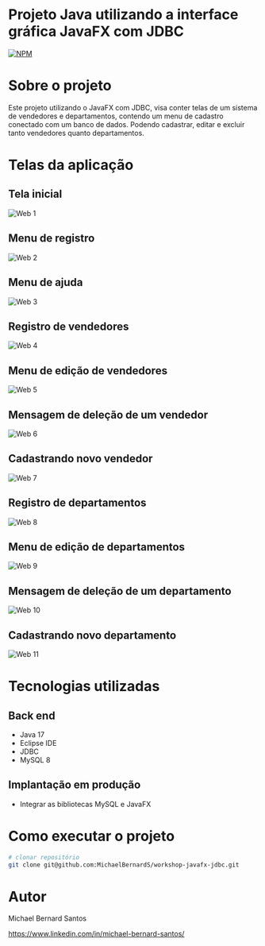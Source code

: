# Projeto Java utilizando a interface gráfica JavaFX com JDBC
[![NPM](https://img.shields.io/badge/license-MIT-green)](https://github.com/MichaelBernardS/workshop-spring3-jpa/blob/main/LICENSE)

# Sobre o projeto

Este projeto utilizando o JavaFX com JDBC, visa conter telas de um sistema de vendedores e departamentos, contendo um menu de cadastro conectado com um banco de dados. Podendo cadastrar, editar e excluir tanto vendedores quanto departamentos. 

# Telas da aplicação

## Tela inicial
![Web 1](https://github.com/MichaelBernardS/Assets/blob/main/Tela%20inicial.png)

## Menu de registro
![Web 2](https://github.com/MichaelBernardS/Assets/blob/main/Menu%20de%20registro.png)

## Menu de ajuda
![Web 3](https://github.com/MichaelBernardS/Assets/blob/main/Menu%20de%20ajuda.png)

## Registro de vendedores
![Web 4](https://github.com/MichaelBernardS/Assets/blob/main/Registro%20de%20vendedores.png)

## Menu de edição de vendedores
![Web 5](https://github.com/MichaelBernardS/Assets/blob/main/Menu%20de%20edi%C3%A7%C3%A3o%20de%20vendedores.png)

## Mensagem de deleção de um vendedor
![Web 6](https://github.com/MichaelBernardS/Assets/blob/main/Mensagem%20de%20dele%C3%A7%C3%A3o%20de%20um%20vendedor.png)

## Cadastrando novo vendedor
![Web 7](https://github.com/MichaelBernardS/Assets/blob/main/Cadastrando%20novo%20vendedor.png)

## Registro de departamentos
![Web 8](https://github.com/MichaelBernardS/Assets/blob/main/Registro%20de%20departamentos.png)

## Menu de edição de departamentos
![Web 9](https://github.com/MichaelBernardS/Assets/blob/main/Menu%20de%20edi%C3%A7%C3%A3o%20de%20departamentos.png)

## Mensagem de deleção de um departamento
![Web 10](https://github.com/MichaelBernardS/Assets/blob/main/Mensagem%20de%20dele%C3%A7%C3%A3o%20de%20um%20departamento.png)

## Cadastrando novo departamento
![Web 11](https://github.com/MichaelBernardS/Assets/blob/main/Cadastrando%20novo%20departamento.png)


# Tecnologias utilizadas
## Back end
- Java 17
- Eclipse IDE
- JDBC
- MySQL 8

## Implantação em produção
- Integrar as bibliotecas MySQL e JavaFX

# Como executar o projeto

```bash
# clonar repositório
git clone git@github.com:MichaelBernardS/workshop-javafx-jdbc.git
```

# Autor

Michael Bernard Santos

https://www.linkedin.com/in/michael-bernard-santos/
